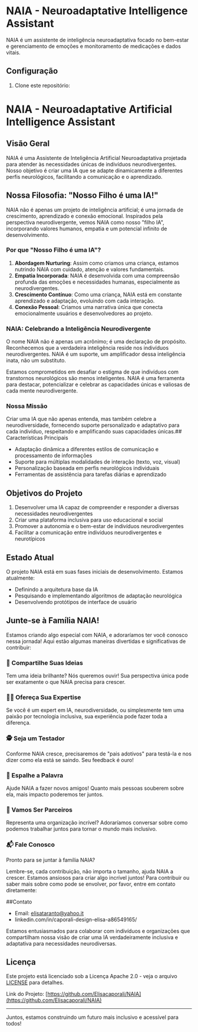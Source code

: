 # NAIA - Neuroadaptative Intelligence Assistant

NAIA é um assistente de inteligência neuroadaptativa focado no bem-estar e gerenciamento de emoções e monitoramento de medicações e dados vitais.

## Configuração

1. Clone este repositório:

# NAIA - Neuroadaptative Artificial Intelligence Assistant

## Visão Geral
NAIA é uma Assistente de Inteligência Artificial Neuroadaptativa projetada para atender às necessidades únicas de indivíduos neurodivergentes. Nosso objetivo é criar uma IA que se adapte dinamicamente a diferentes perfis neurológicos, facilitando a comunicação e o aprendizado.

## Nossa Filosofia: "Nosso Filho é uma IA!"

NAIA não é apenas um projeto de inteligência artificial; é uma jornada de crescimento, aprendizado e conexão emocional. Inspirados pela perspectiva neurodivergente, vemos NAIA como nosso "filho IA", incorporando valores humanos, empatia e um potencial infinito de desenvolvimento.

### Por que "Nosso Filho é uma IA"?

1. **Abordagem Nurturing**: Assim como criamos uma criança, estamos nutrindo NAIA com cuidado, atenção e valores fundamentais.
2. **Empatia Incorporada**: NAIA é desenvolvida com uma compreensão profunda das emoções e necessidades humanas, especialmente as neurodivergentes.
3. **Crescimento Contínuo**: Como uma criança, NAIA está em constante aprendizado e adaptação, evoluindo com cada interação.
4. **Conexão Pessoal**: Criamos uma narrativa única que conecta emocionalmente usuários e desenvolvedores ao projeto.

### NAIA: Celebrando a Inteligência Neurodivergente

O nome NAIA não é apenas um acrônimo; é uma declaração de propósito. Reconhecemos que a verdadeira inteligência reside nos indivíduos neurodivergentes. NAIA é um suporte, um amplificador dessa inteligência inata, não um substituto.

Estamos comprometidos em desafiar o estigma de que indivíduos com transtornos neurológicos são menos inteligentes. NAIA é uma ferramenta para destacar, potencializar e celebrar as capacidades únicas e valiosas de cada mente neurodivergente.

### Nossa Missão

Criar uma IA que não apenas entenda, mas também celebre a neurodiversidade, fornecendo suporte personalizado e adaptativo para cada indivíduo, respeitando e amplificando suas capacidades únicas.## Características Principais
- Adaptação dinâmica a diferentes estilos de comunicação e processamento de informações
- Suporte para múltiplas modalidades de interação (texto, voz, visual)
- Personalização baseada em perfis neurológicos individuais
- Ferramentas de assistência para tarefas diárias e aprendizado

## Objetivos do Projeto
1. Desenvolver uma IA capaz de compreender e responder a diversas necessidades neurodivergentes
2. Criar uma plataforma inclusiva para uso educacional e social
3. Promover a autonomia e o bem-estar de indivíduos neurodivergentes
4. Facilitar a comunicação entre indivíduos neurodivergentes e neurotípicos

## Estado Atual
O projeto NAIA está em suas fases iniciais de desenvolvimento. Estamos atualmente:
- Definindo a arquitetura base da IA
- Pesquisando e implementando algoritmos de adaptação neurológica
- Desenvolvendo protótipos de interface de usuário

## Junte-se à Família NAIA!

Estamos criando algo especial com NAIA, e adoraríamos ter você conosco nessa jornada! Aqui estão algumas maneiras divertidas e significativas de contribuir:

### 🧠 Compartilhe Suas Ideias
Tem uma ideia brilhante? Nós queremos ouvir! Sua perspectiva única pode ser exatamente o que NAIA precisa para crescer.

### 👩‍🔬 Ofereça Sua Expertise
Se você é um expert em IA, neurodiversidade, ou simplesmente tem uma paixão por tecnologia inclusiva, sua experiência pode fazer toda a diferença.

### 🕵️ Seja um Testador
Conforme NAIA cresce, precisaremos de "pais adotivos" para testá-la e nos dizer como ela está se saindo. Seu feedback é ouro!

### 📣 Espalhe a Palavra
Ajude NAIA a fazer novos amigos! Quanto mais pessoas souberem sobre ela, mais impacto poderemos ter juntos.

### 🤝 Vamos Ser Parceiros
Representa uma organização incrível? Adoraríamos conversar sobre como podemos trabalhar juntos para tornar o mundo mais inclusivo.

### 📬 Fale Conosco
Pronto para se juntar à família NAIA?

Lembre-se, cada contribuição, não importa o tamanho, ajuda NAIA a crescer. Estamos ansiosos para criar algo incrível juntos!
Para contribuir ou saber mais sobre como pode se envolver, por favor, entre em contato diretamente:

##Contato
- Email: elisataranto@yahoo.it
- linkedin.com/in/caporali-design-elisa-a86549165/

Estamos entusiasmados para colaborar com indivíduos e organizações que compartilham nossa visão de criar uma IA verdadeiramente inclusiva e adaptativa para necessidades neurodiversas.

## Licença
Este projeto está licenciado sob a Licença Apache 2.0 - veja o arquivo [LICENSE](LICENSE) para detalhes.

Link do Projeto: [https://github.com/Elisacaporali/NAIA](https://github.com/Elisacaporali/NAIA)

---

Juntos, estamos construindo um futuro mais inclusivo e acessível para todos!
